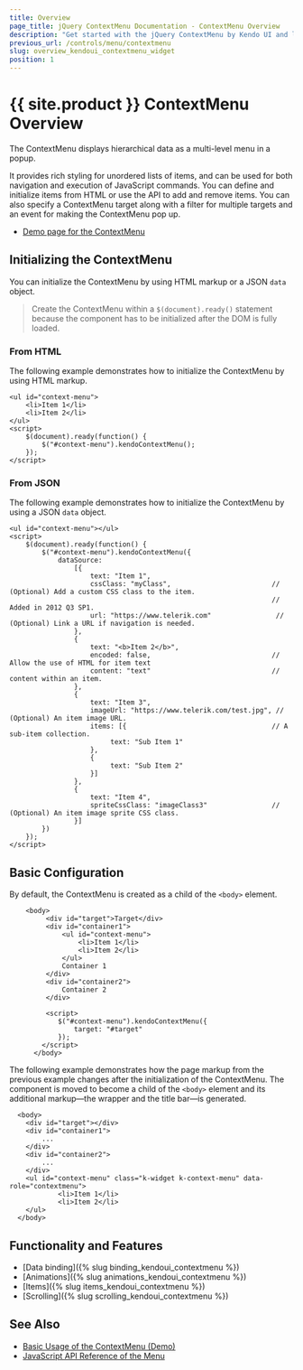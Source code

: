 ```yaml
---
title: Overview
page_title: jQuery ContextMenu Documentation - ContextMenu Overview
description: "Get started with the jQuery ContextMenu by Kendo UI and learn how to create, initialize, and enable the component."
previous_url: /controls/menu/contextmenu
slug: overview_kendoui_contextmenu_widget
position: 1
---
```


# {{ site.product }} ContextMenu Overview

The ContextMenu displays hierarchical data as a multi-level menu in a popup.

It provides rich styling for unordered lists of items, and can be used for both navigation and execution of JavaScript commands. You can define and initialize items from HTML or use the API to add and remove items. You can also specify a ContextMenu target along with a filter for multiple targets and an event for making the ContextMenu pop up.

* [Demo page for the ContextMenu](https://demos.telerik.com/kendo-ui/menu/context-menu)

## Initializing the ContextMenu

You can initialize the ContextMenu by using HTML markup or a JSON `data` object.

> Create the ContextMenu within a `$(document).ready()` statement because the component has to be initialized after the DOM is fully loaded.

### From HTML

The following example demonstrates how to initialize the ContextMenu by using HTML markup.

    <ul id="context-menu">
        <li>Item 1</li>
        <li>Item 2</li>
    </ul>
    <script>
        $(document).ready(function() {
            $("#context-menu").kendoContextMenu();
        });
    </script>

### From JSON

The following example demonstrates how to initialize the ContextMenu by using a JSON `data` object.

    <ul id="context-menu"></ul>
    <script>
        $(document).ready(function() {
            $("#context-menu").kendoContextMenu({
                dataSource:
                    [{
                        text: "Item 1",
                        cssClass: "myClass",                         // (Optional) Add a custom CSS class to the item.
                                                                     // Added in 2012 Q3 SP1.
                        url: "https://www.telerik.com"                // (Optional) Link a URL if navigation is needed.
                    },
                    {
                        text: "<b>Item 2</b>",
                        encoded: false,                              // Allow the use of HTML for item text
                        content: "text"                              // content within an item.
                    },
                    {
                        text: "Item 3",
                        imageUrl: "https://www.telerik.com/test.jpg", // (Optional) An item image URL.
                        items: [{                                    // A sub-item collection.
                             text: "Sub Item 1"
                        },
                        {
                             text: "Sub Item 2"
                        }]
                    },
                    {
                        text: "Item 4",
                        spriteCssClass: "imageClass3"                // (Optional) An item image sprite CSS class.
                    }]
            })
        });
    </script>

## Basic Configuration

By default, the ContextMenu is created as a child of the `<body>` element.

```dojo
    <body>
         <div id="target">Target</div>
         <div id="container1">
             <ul id="context-menu">
                 <li>Item 1</li>
                 <li>Item 2</li>
             </ul>
             Container 1
         </div>
         <div id="container2">
             Container 2
         </div>

         <script>
            $("#context-menu").kendoContextMenu({
                target: "#target"
            });
        </script>
      </body>
```

The following example demonstrates how the page markup from the previous example changes after the initialization of the ContextMenu. The component is moved to become a child of the `<body>` element and its additional markup&mdash;the wrapper and the title bar&mdash;is generated.

      <body>
        <div id="target"></div>
        <div id="container1">
            ...
        </div>
        <div id="container2">
            ...
        </div>
        <ul id="context-menu" class="k-widget k-context-menu" data-role="contextmenu">
                <li>Item 1</li>
                <li>Item 2</li>
        </ul>
      </body>

## Functionality and Features

* [Data binding]({% slug binding_kendoui_contextmenu %})
* [Animations]({% slug animations_kendoui_contextmenu %})
* [Items]({% slug items_kendoui_contextmenu %})
* [Scrolling]({% slug scrolling_kendoui_contextmenu %})

## See Also

* [Basic Usage of the ContextMenu (Demo)](https://demos.telerik.com/kendo-ui/menu/context-menu)
* [JavaScript API Reference of the Menu](/api/javascript/ui/menu)
